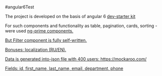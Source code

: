 #angular6Test

<p>The project is developed on the basis of angular 6 <a href="https://github.com/ngx-rocket/generator-ngx-rocket/">dev-starter kit</a></p>
<p>For such components and functionality as table, pagination, cards, sorting - were used <a href="https://www.primefaces.org/primeng/">ng-prime components.</a<</p>        
<p>But Filter component is fully self-written.</p>
<p>Bonuses: localization (RU/EN).</p>
<p>Data is generated into-json file with 400 users: https://mockaroo.com/</p>
<p>Fields: id, first_name, last_name, email, department, phone</p>